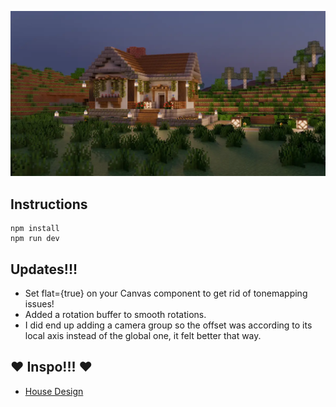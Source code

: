 

![Home page screenshot](public/media/og/og-image.webp?raw=true "Home page screenshot")

## Instructions

```
npm install
npm run dev
```

## Updates!!!

- Set flat={true} on your Canvas component to get rid of tonemapping issues!
- Added a rotation buffer to smooth rotations.
- I did end up adding a camera group so the offset was according to its local axis instead of the global one, it felt better that way.

## ❤️ Inspo!!! ❤️

- [House Design](https://youtu.be/lkJ8zbYotGQ)
